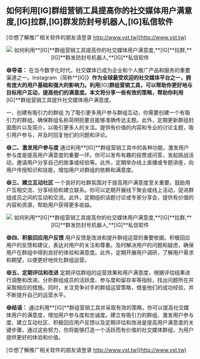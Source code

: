 ## **如何利用**[IG]**群组营销工具提高你的社交媒体用户满意度,**[IG]**拉群,**[IG]**群发防封号机器人,**[IG]**私信软件**

[😍想了解推广相关软件的朋友请登录 http://www.vst.tw](http://www.vst.tw)

 <center><img src="https://vst.tw/MP4/tuiguang/png/1.png" alt="如何利用**[IG]**群组营销工具提高你的社交媒体用户满意度,**[IG]**拉群,**[IG]**群发防封号机器人,**[IG]**私信软件"></center>

**😄导语：**
在当今数字化时代，社交媒体已成为企业和个人推广产品和服务的重要渠道之一。Instagram（简称**[IG]**）作为全球最受欢迎的社交媒体平台之一，拥有庞大的用户基础和强大的影响力。利用**[IG]**群组营销工具，可以帮助你更好地与目标用户互动，提高他们的满意度。本文将分享一些有效的策略，帮助你利用**[IG]**群组营销工具提升社交媒体用户满意度。

一、创建有吸引力的群组
为了吸引更多用户参与群组互动，你需要创建一个有吸引力的群组。确保群组名称简明扼要且能够准确传达主题。此外，定期更新群组封面图片以及简介，以吸引更多人的关注。提供有价值的内容和专业的讨论主题，吸引用户参与，并及时回复他们的问题和评论。

**😄二、激发用户参与度**
通过利用**[IG]**群组营销工具中的各种功能，激发用户参与度是提高用户满意度的重要一环。你可以发布有趣的投票或问答，发起挑战活动，邀请用户分享自己的故事或经验等。此外，定期举办线上直播或专题讲座，向用户传授知识和技能，增加用户对群组的依赖和满意度。

**😄三、建立互动社区**
一个良好的社群氛围对于提高用户满意度至关重要。鼓励用户互相交流、分享经验和建立联系。你可以定期开展线下聚会或线上活动，促进群组成员之间的互动和交流。此外，定期组织话题讨论或专家分享会，提供有价值的内容和资源，帮助用户获得更多收益。

 <center><img src="https://vst.tw/MP4/tuiguang/png/1.png" alt="如何利用**[IG]**群组营销工具提高你的社交媒体用户满意度,**[IG]**拉群,**[IG]**群发防封号机器人,**[IG]**私信软件"></center>

**😄四、积极回应用户反馈**
用户反馈是改进和提升群组运营的重要依据。积极回应用户的反馈和建议，表达对用户的关注和尊重。及时解决用户的问题和疑虑，确保用户在群组中得到良好的体验和满意度。此外，定期开展用户调研，了解用户需求和期望，以便更好地优化群组运营。

**😄五、定期评估和改进**
定期评估群组的运营效果和用户满意度，根据评估结果进行调整和改进。分析群组成员的活跃度、参与度和留存率等指标，找出问题所在并采取相应的措施。同时，关注竞争对手的群组运营策略，借鉴他们的成功经验，并不断提升自己的运营水平。

**😄结语：**
通过利用**[IG]**群组营销工具并采取有效的策略，你可以提高社交媒体用户的满意度，增加用户参与度和忠诚度。建立有吸引力的群组、激发用户参与度、建立互动社区、积极回应用户反馈以及定期评估和改进是提高用户满意度的关键步骤。通过这些努力，你将能够打造一个活跃而有价值的社交媒体群组，为用户提供更好的体验和价值。

[😍想了解推广相关软件的朋友请登录 http://www.vst.tw](http://www.vst.tw)



